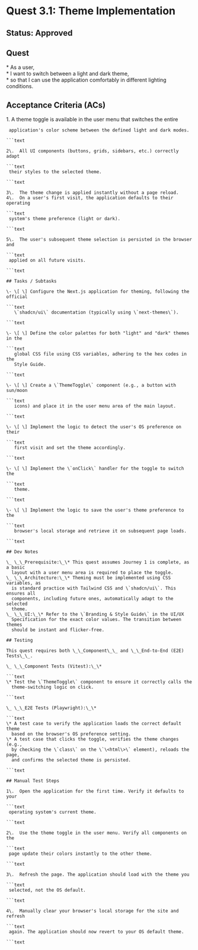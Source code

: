 # Quest 3.1: Theme Implementation

## Status: Approved

## Quest

\* As a user,  
\* I want to switch between a light and dark theme,  
\* so that I can use the application comfortably in different lighting conditions.

## Acceptance Criteria (ACs)

1\.  A theme toggle is available in the user menu that switches the entire

```text
 application's color scheme between the defined light and dark modes.

```text

2\.  All UI components (buttons, grids, sidebars, etc.) correctly adapt

```text
 their styles to the selected theme.

```text

3\.  The theme change is applied instantly without a page reload.
4\.  On a user's first visit, the application defaults to their operating

```text
 system's theme preference (light or dark).

```text

5\.  The user's subsequent theme selection is persisted in the browser and

```text
 applied on all future visits.

```text

## Tasks / Subtasks

\- \[ \] Configure the Next.js application for theming, following the official

```text
   \`shadcn/ui\` documentation (typically using \`next-themes\`).

```text

\- \[ \] Define the color palettes for both "light" and "dark" themes in the

```text
   global CSS file using CSS variables, adhering to the hex codes in the
   Style Guide.

```text

\- \[ \] Create a \`ThemeToggle\` component (e.g., a button with sun/moon

```text
   icons) and place it in the user menu area of the main layout.

```text

\- \[ \] Implement the logic to detect the user's OS preference on their

```text
   first visit and set the theme accordingly.

```text

\- \[ \] Implement the \`onClick\` handler for the toggle to switch the

```text
   theme.

```text

\- \[ \] Implement the logic to save the user's theme preference to the

```text
   browser's local storage and retrieve it on subsequent page loads.

```text

## Dev Notes

\_ \_\_Prerequisite:\_\* This quest assumes Journey 1 is complete, as a basic
  layout with a user menu area is required to place the toggle.
\_ \_\_Architecture:\_\* Theming must be implemented using CSS variables, as
  is standard practice with Tailwind CSS and \`shadcn/ui\`. This ensures all
  components, including future ones, automatically adapt to the selected
  theme.
\_ \_\_UI:\_\* Refer to the \`Branding & Style Guide\` in the UI/UX
  Specification for the exact color values. The transition between themes
  should be instant and flicker-free.

## Testing

This quest requires both \_\_Component\_\_ and \_\_End-to-End (E2E) Tests\_\_.

\_ \_\_Component Tests (Vitest):\_\*  

```text
\* Test the \`ThemeToggle\` component to ensure it correctly calls the
  theme-switching logic on click.

```text

\_ \_\_E2E Tests (Playwright):\_\*  

```text
\* A test case to verify the application loads the correct default theme
  based on the browser's OS preference setting.
\* A test case that clicks the toggle, verifies the theme changes (e.g.,
  by checking the \`class\` on the \`\<html\>\` element), reloads the page,
  and confirms the selected theme is persisted.

```text

## Manual Test Steps  

1\.  Open the application for the first time. Verify it defaults to your

```text
 operating system's current theme.

```text

2\.  Use the theme toggle in the user menu. Verify all components on the

```text
 page update their colors instantly to the other theme.

```text

3\.  Refresh the page. The application should load with the theme you

```text
 selected, not the OS default.

```text

4\.  Manually clear your browser's local storage for the site and refresh

```text
 again. The application should now revert to your OS default theme.

```text
